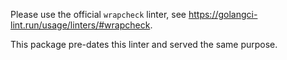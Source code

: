Please use the official `wrapcheck` linter, see https://golangci-lint.run/usage/linters/#wrapcheck.

This package pre-dates this linter and served the same purpose.
